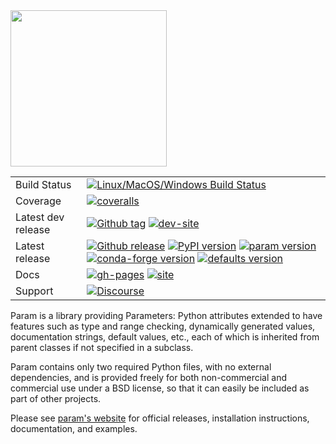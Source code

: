 <img src="https://raw.githubusercontent.com/holoviz/param/master/doc/_static/logo_horizontal.png" width=250>

|    |    |
| --- | --- |
| Build Status | [![Linux/MacOS/Windows Build Status](https://github.com/holoviz/param/workflows/pytest/badge.svg)](https://github.com/holoviz/param/actions/workflows/test.yml)
| Coverage | [![coveralls](https://coveralls.io/repos/github/holoviz/param/badge.svg?branch=master)](https://coveralls.io/github/holoviz/param?branch=master) |
| Latest dev release | [![Github tag](https://img.shields.io/github/v/tag/holoviz/param.svg?label=tag&colorB=11ccbb)](https://github.com/holoviz/param/tags) [![dev-site](https://img.shields.io/website-up-down-green-red/https/pyviz-dev.github.io/param.svg?label=dev%20website)](https://pyviz-dev.github.io/param/) |
| Latest release | [![Github release](https://img.shields.io/github/release/holoviz/param.svg?label=tag&colorB=11ccbb)](https://github.com/holoviz/param/releases) [![PyPI version](https://img.shields.io/pypi/v/param.svg?colorB=cc77dd)](https://pypi.python.org/pypi/param) [![param version](https://img.shields.io/conda/v/pyviz/param.svg?colorB=4488ff&style=flat)](https://anaconda.org/pyviz/param) [![conda-forge version](https://img.shields.io/conda/v/conda-forge/param.svg?label=conda%7Cconda-forge&colorB=4488ff)](https://anaconda.org/conda-forge/param) [![defaults version](https://img.shields.io/conda/v/anaconda/param.svg?label=conda%7Cdefaults&style=flat&colorB=4488ff)](https://anaconda.org/anaconda/param) |
| Docs | [![gh-pages](https://img.shields.io/github/last-commit/holoviz/param/gh-pages.svg)](https://github.com/holoviz/param/tree/gh-pages) [![site](https://img.shields.io/website-up-down-green-red/https/param.holoviz.org.svg)](https://param.holoviz.org) |
| Support | [![Discourse](https://img.shields.io/discourse/status?server=https%3A%2F%2Fdiscourse.holoviz.org)](https://discourse.holoviz.org/) |

Param is a library providing Parameters: Python attributes extended to have features such as type and range checking, dynamically generated values, documentation strings, default values, etc., each of which is inherited from parent classes if not specified in a subclass.

Param contains only two required Python files, with no external dependencies, and is provided freely for both non-commercial and commercial use under a BSD license, so that it can easily be included as part of other projects.

Please see [param's website](https://param.holoviz.org) for official releases, installation instructions, documentation, and examples.
